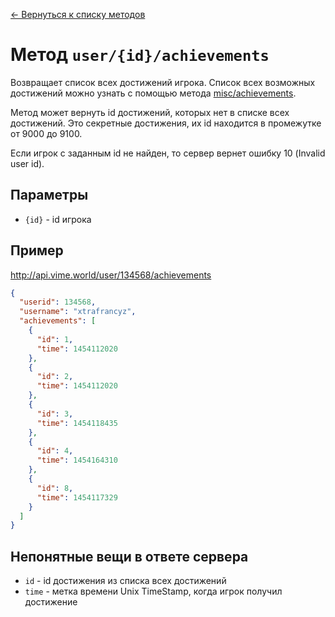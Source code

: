 [← Вернуться к списку методов](../README.md#Список-методов)

Метод `user/{id}/achievements`
==============================
Возвращает список всех достижений игрока. Список всех возможных достижений можно узнать с помощью метода [misc/achievements](../misc/achievements.md).

Метод может вернуть id достижений, которых нет в списке всех достижений. Это секретные достижения, их id находится в промежутке от 9000 до 9100.

Если игрок с заданным id не найден, то сервер вернет ошибку 10 (Invalid user id).

## Параметры
* `{id}` - id игрока

## Пример
http://api.vime.world/user/134568/achievements
```json
{
  "userid": 134568,
  "username": "xtrafrancyz",
  "achievements": [
    {
      "id": 1,
      "time": 1454112020
    },
    {
      "id": 2,
      "time": 1454112020
    },
    {
      "id": 3,
      "time": 1454118435
    },
    {
      "id": 4,
      "time": 1454164310
    },
    {
      "id": 8,
      "time": 1454117329
    }
  ]
}
```

## Непонятные вещи в ответе сервера
* `id` - id достижения из списка всех достижений
* `time` - метка времени Unix TimeStamp, когда игрок получил достижение
